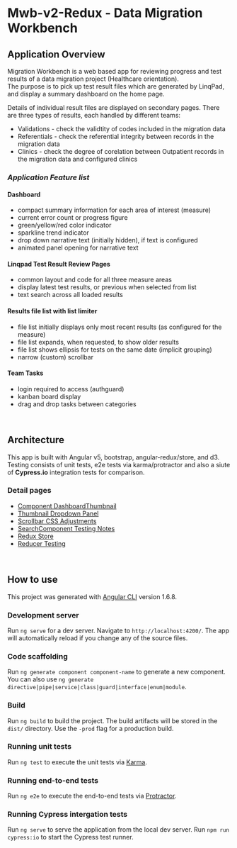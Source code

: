 # Mwb-v2-Redux - Data Migration Workbench

## **Application Overview**

Migration Workbench is a web based app for reviewing progress and test results of a data migration project (Healthcare orientation).  
The purpose is to pick up test result files which are generated by LinqPad, and display a summary dashboard on the home page.

Details of individual result files are displayed on secondary pages. There are three types of results, each handled by different teams:
- Validations - check the validtity of codes included in the migration data
- Referentials - check the referential integrity between records in the migration data
- Clinics - check the degree of corelation between Outpatient records in the migration data and configured clinics  

### ***Application Feature list***

#### Dashboard
- compact summary information for each area of interest (measure)
- current error count or progress figure 
- green/yellow/red color indicator
- sparkline trend indicator
- drop down narrative text (initially hidden), if text is configured
- animated panel opening for narrative text

#### Linqpad Test Result Review Pages
- common layout and code for all three measure areas
- display latest test results, or previous when selected from list
- text search across all loaded results

#### Results file list with list limiter
- file list initially displays only most recent results (as configured for the measure)
- file list expands, when requested, to show older results
- file list shows ellipsis for tests on the same date (implicit grouping)
- narrow (custom) scrollbar 

#### Team Tasks
- login required to access (authguard)
- kanban board display
- drag and drop tasks between categories

<br/>

## **Architecture**

This app is built with Angular v5, bootstrap, angular-redux/store, and d3.  
Testing consists of unit tests, e2e tests via karma/protractor and also a siute of **Cypress.io** integration tests for comparison. 

### **Detail pages**

- [Component DashboardThumbnail](\src\app\dashboard\dashboard-thumbnail.md)
- [Thumbnail Dropdown Panel](\src\app\dashboard\narrative-dropdown-panel.md)
- [Scrollbar CSS Adjustments](\src\app\linqpad-review-pages\common\file-list\scrollbar-css-adjustments.md)
- [SearchComponent Testing Notes](\src\app\linqpad-review-pages\common\search\search.component-tests.md)
- [Redux Store](\src\app\store\redux_store.md)
- [Reducer Testing](\src\app\store\reducers\reducer-testing.md)

<br/>

## **How to use**

This project was generated with [Angular CLI](https://github.com/angular/angular-cli) version 1.6.8.

### Development server

Run `ng serve` for a dev server. Navigate to `http://localhost:4200/`. The app will automatically reload if you change any of the source files.

### Code scaffolding

Run `ng generate component component-name` to generate a new component. You can also use `ng generate directive|pipe|service|class|guard|interface|enum|module`.

### Build

Run `ng build` to build the project. The build artifacts will be stored in the `dist/` directory. Use the `-prod` flag for a production build.

### Running unit tests

Run `ng test` to execute the unit tests via [Karma](https://karma-runner.github.io).

### Running end-to-end tests

Run `ng e2e` to execute the end-to-end tests via [Protractor](http://www.protractortest.org/).

### Running Cypress intergation tests

Run `ng serve` to serve the application from the local dev server.
Run `npm run cypress:io` to start the Cypress test runner.
